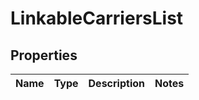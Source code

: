 
# LinkableCarriersList

## Properties
Name | Type | Description | Notes
------------ | ------------- | ------------- | -------------



